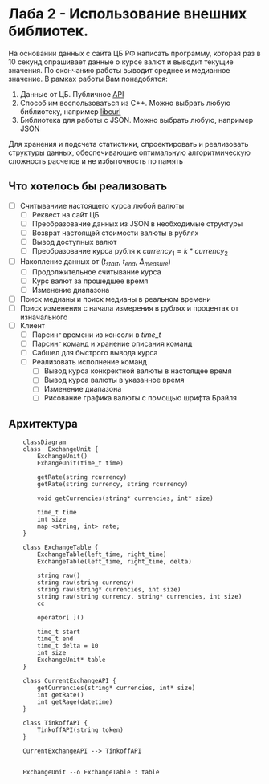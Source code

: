 # Лаба 2 - Использование внешних библиотек.
На основании данных с сайта ЦБ РФ написать программу, которая раз в 10 секунд
опрашивает данные о курсе валют и выводит текущие значения.
По окончанию работы выводит среднее и медианное значение.
В рамках работы Вам понадобятся:

1. Данные от ЦБ. Публичное [API](https://www.cbr-xml-daily.ru/#howto)
2. Способ им воспользоваться из С++. Можно выбрать любую библиотеку,
например [libcurl](https://curl.se/libcurl/)
3. Библиотека для работы с JSON. Можно выбрать любую, например
[JSON](https://github.com/nlohmann/json)

Для хранения и подсчета статистики, спроектировать и реализовать структуры данных,
обеспечивающие оптимальную алгоритмическую сложность расчетов и не избыточность по память 

## Что хотелось бы реализовать 
- [ ] Считываниие настоящего курса любой валюты
    - [ ] Реквест на сайт ЦБ
    - [ ] Преобразование данных из JSON в необходимые структуры
    - [ ] Возврат настоящей стоимости валюты в рублях
    - [ ] Вывод доступных валют
    - [ ] Преобразование курса рубля к $currency_1 = k * currency_2$
- [ ] Накопление данных от ($t_{start}$, $t_{end}$, $\Delta_{measure}$)
    - [ ] Продолжительное считывание курса
    - [ ] Курс валют за прошедшее время
    - [ ] Изменение диапазона
- [ ] Поиск медианы и поиск медианы в реальном времени
- [ ] Поиск изменения с начала измерения в рублях и процентах от изначального 
- [ ] Клиент
    - [ ] Парсинг времени из консоли в *time_t*
    - [ ] Парсинг команд и хранение описания команд
    - [ ] Сабшел для быстрого вывода курса
    - [ ] Реализовать исполнение команд
        - [ ] Вывод курса конкректной валюты в настоящее время
        - [ ] Вывод курса валюты в указанное время
        - [ ] Изменение диапазона
        - [ ] Рисование графика валюты с помощью шрифта Брайля

## Архитектура 
``` mermaid
    classDiagram
    class  ExchangeUnit {
        ExchangeUnit()
        ExhangeUnit(time_t time)

        getRate(string rcurrency)
        getRate(string currency, string rcurrency)

        void getCurrencies(string* currencies, int* size)

        time_t time
        int size
        map <string, int> rate;
    }

    class ExchangeTable {
        ExchangeTable(left_time, right_time)
        ExchangeTable(left_time, right_time, delta)

        string raw()
        string raw(string currency)
        string raw(string* currencies, int size)
        string raw(string currency, string* currencies, int size)
        cc

        operator[ ]()

        time_t start
        time_t end
        time_t delta = 10
        int size
        ExchangeUnit* table
    }

    class CurrentExchangeAPI {
        getCurrencies(string* currencies, int* size)
        int getRate()
        int getRage(datetime)
    }

    class TinkoffAPI {
        TinkoffAPI(string token)
    }

    CurrentExchangeAPI --> TinkoffAPI
    

    ExchangeUnit --o ExchangeTable : table
```